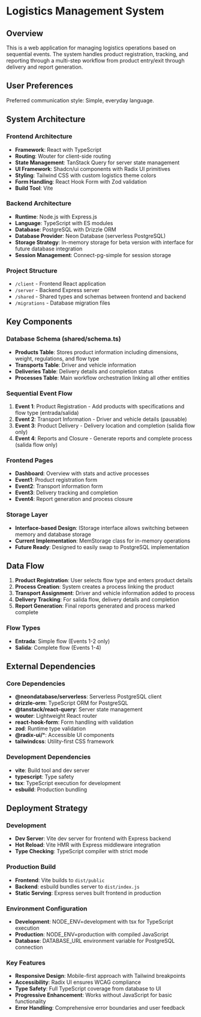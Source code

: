 # Logistics Management System

## Overview

This is a web application for managing logistics operations based on sequential events. The system handles product registration, tracking, and reporting through a multi-step workflow from product entry/exit through delivery and report generation.

## User Preferences

Preferred communication style: Simple, everyday language.

## System Architecture

### Frontend Architecture
- **Framework**: React with TypeScript
- **Routing**: Wouter for client-side routing
- **State Management**: TanStack Query for server state management
- **UI Framework**: Shadcn/ui components with Radix UI primitives
- **Styling**: Tailwind CSS with custom logistics theme colors
- **Form Handling**: React Hook Form with Zod validation
- **Build Tool**: Vite

### Backend Architecture
- **Runtime**: Node.js with Express.js
- **Language**: TypeScript with ES modules
- **Database**: PostgreSQL with Drizzle ORM
- **Database Provider**: Neon Database (serverless PostgreSQL)
- **Storage Strategy**: In-memory storage for beta version with interface for future database integration
- **Session Management**: Connect-pg-simple for session storage

### Project Structure
- `/client` - Frontend React application
- `/server` - Backend Express server
- `/shared` - Shared types and schemas between frontend and backend
- `/migrations` - Database migration files

## Key Components

### Database Schema (shared/schema.ts)
- **Products Table**: Stores product information including dimensions, weight, regulations, and flow type
- **Transports Table**: Driver and vehicle information
- **Deliveries Table**: Delivery details and completion status
- **Processes Table**: Main workflow orchestration linking all other entities

### Sequential Event Flow
1. **Event 1**: Product Registration - Add products with specifications and flow type (entrada/salida)
2. **Event 2**: Transport Information - Driver and vehicle details (pausable)
3. **Event 3**: Product Delivery - Delivery location and completion (salida flow only)
4. **Event 4**: Reports and Closure - Generate reports and complete process (salida flow only)

### Frontend Pages
- **Dashboard**: Overview with stats and active processes
- **Event1**: Product registration form
- **Event2**: Transport information form
- **Event3**: Delivery tracking and completion
- **Event4**: Report generation and process closure

### Storage Layer
- **Interface-based Design**: IStorage interface allows switching between memory and database storage
- **Current Implementation**: MemStorage class for in-memory operations
- **Future Ready**: Designed to easily swap to PostgreSQL implementation

## Data Flow

1. **Product Registration**: User selects flow type and enters product details
2. **Process Creation**: System creates a process linking the product
3. **Transport Assignment**: Driver and vehicle information added to process
4. **Delivery Tracking**: For salida flow, delivery details and completion
5. **Report Generation**: Final reports generated and process marked complete

### Flow Types
- **Entrada**: Simple flow (Events 1-2 only)
- **Salida**: Complete flow (Events 1-4)

## External Dependencies

### Core Dependencies
- **@neondatabase/serverless**: Serverless PostgreSQL client
- **drizzle-orm**: TypeScript ORM for PostgreSQL
- **@tanstack/react-query**: Server state management
- **wouter**: Lightweight React router
- **react-hook-form**: Form handling with validation
- **zod**: Runtime type validation
- **@radix-ui/***: Accessible UI components
- **tailwindcss**: Utility-first CSS framework

### Development Dependencies
- **vite**: Build tool and dev server
- **typescript**: Type safety
- **tsx**: TypeScript execution for development
- **esbuild**: Production bundling

## Deployment Strategy

### Development
- **Dev Server**: Vite dev server for frontend with Express backend
- **Hot Reload**: Vite HMR with Express middleware integration
- **Type Checking**: TypeScript compiler with strict mode

### Production Build
- **Frontend**: Vite builds to `dist/public`
- **Backend**: esbuild bundles server to `dist/index.js`
- **Static Serving**: Express serves built frontend in production

### Environment Configuration
- **Development**: NODE_ENV=development with tsx for TypeScript execution
- **Production**: NODE_ENV=production with compiled JavaScript
- **Database**: DATABASE_URL environment variable for PostgreSQL connection

### Key Features
- **Responsive Design**: Mobile-first approach with Tailwind breakpoints
- **Accessibility**: Radix UI ensures WCAG compliance
- **Type Safety**: Full TypeScript coverage from database to UI
- **Progressive Enhancement**: Works without JavaScript for basic functionality
- **Error Handling**: Comprehensive error boundaries and user feedback